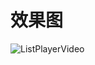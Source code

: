 
# 效果图
![ListPlayerVideo](https://github.com/AriaLyy/BlogDemo/blob/master/MyLoggerDemo/img/L%E5%B1%95%E7%A4%BA.gif)
